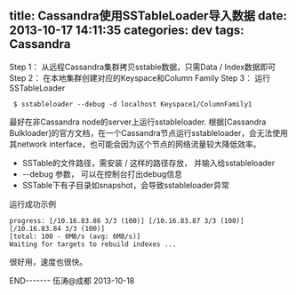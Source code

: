 title: Cassandra使用SSTableLoader导入数据
date: 2013-10-17 14:11:35
categories: dev
tags: Cassandra
---

Step 1： 从远程Cassandra集群拷贝sstable数据，只需Data / Index数据即可
Step 2： 在本地集群创建对应的Keyspace和Column Family
Step 3： 运行SSTableLoader

```
 $ sstableloader --debug -d localhost Keyspace1/ColumnFamily1
```

 最好在非Cassandra node的server上运行sstableloader. 根据[Cassandra Bulkloader]的官方文档，在一个Cassandra节点运行sstableloader，会无法使用其network interface，也可能会因为这个节点的网络流量较大降低效率。
- SSTable的文件路径，需安装 <Keyspace> / <CF> 这样的路径存放， 并输入给sstableloader
- --debug 参数， 可以在控制台打出debug信息
- SSTable下有子目录如snapshot，会导致sstableloader异常

运行成功示例

```
progress: [/10.16.83.86 3/3 (100)] [/10.16.83.87 3/3 (100)] [/10.16.83.84 3/3 (100)]
[total: 100 - 0MB/s (avg: 6MB/s)]
Waiting for targets to rebuild indexes ...
```

很好用，速度也很快。

END-------
伍涛@成都
2013-10-18
